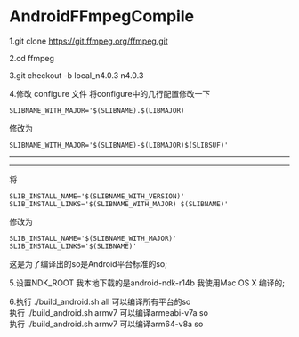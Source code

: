 # AndroidFFmpegCompile

1.git clone https://git.ffmpeg.org/ffmpeg.git

2.cd ffmpeg

3.git checkout -b local_n4.0.3 n4.0.3

4.修改 configure 文件
将configure中的几行配置修改一下
```
SLIBNAME_WITH_MAJOR='$(SLIBNAME).$(LIBMAJOR)
```
修改为
```
SLIBNAME_WITH_MAJOR='$(SLIBNAME)-$(LIBMAJOR)$(SLIBSUF)'
```
***
***
将
```
SLIB_INSTALL_NAME='$(SLIBNAME_WITH_VERSION)'
SLIB_INSTALL_LINKS='$(SLIBNAME_WITH_MAJOR) $(SLIBNAME)'
```
修改为
```
SLIB_INSTALL_NAME='$(SLIBNAME_WITH_MAJOR)'
SLIB_INSTALL_LINKS='$(SLIBNAME)'
```
这是为了编译出的so是Android平台标准的so;

5.设置NDK_ROOT
我本地下载的是android-ndk-r14b
我使用Mac OS X 编译的;

6.执行 ./build_android.sh all 可以编译所有平台的so<br>
  执行 ./build_android.sh armv7 可以编译armeabi-v7a so<br>
  执行 ./build_android.sh armv7 可以编译arm64-v8a so<br>
